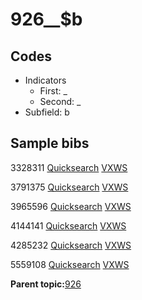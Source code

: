 # 926\_\_$b

## Codes

-   Indicators
    -   First: \_
    -   Second: \_
-   Subfield: b

## Sample bibs

3328311 [Quicksearch](https://search.library.yale.edu/catalog/3328311) [VXWS](http://prodorbis.library.yale.edu:7014/vxws/GetHoldingsService?bibId=3328311)

3791375 [Quicksearch](https://search.library.yale.edu/catalog/3791375) [VXWS](http://prodorbis.library.yale.edu:7014/vxws/GetHoldingsService?bibId=3791375)

3965596 [Quicksearch](https://search.library.yale.edu/catalog/3965596) [VXWS](http://prodorbis.library.yale.edu:7014/vxws/GetHoldingsService?bibId=3965596)

4144141 [Quicksearch](https://search.library.yale.edu/catalog/4144141) [VXWS](http://prodorbis.library.yale.edu:7014/vxws/GetHoldingsService?bibId=4144141)

4285232 [Quicksearch](https://search.library.yale.edu/catalog/4285232) [VXWS](http://prodorbis.library.yale.edu:7014/vxws/GetHoldingsService?bibId=4285232)

5559108 [Quicksearch](https://search.library.yale.edu/catalog/5559108) [VXWS](http://prodorbis.library.yale.edu:7014/vxws/GetHoldingsService?bibId=5559108)

**Parent topic:**[926](../../tags/926/926.md)

